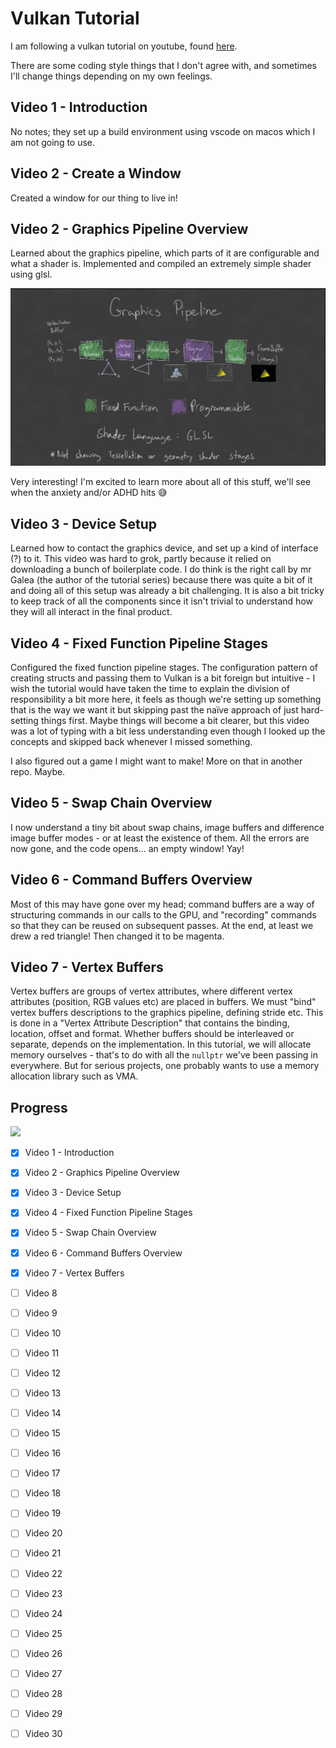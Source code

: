 # Vulkan Tutorial
I am following a vulkan tutorial on youtube, found [here](https://www.youtube.com/watch?v=lr93-_cC8v4&list=PL8327DO66nu9qYVKLDmdLW_84-yE4auCR&index=2).

There are some coding style things that I don't agree with, and sometimes I'll change things depending on my own feelings.

## Video 1 - Introduction 
No notes; they set up a build environment using vscode on macos which I am not going to use.

## Video 2 - Create a Window
Created a window for our thing to live in!

## Video 2 - Graphics Pipeline Overview
Learned about the graphics pipeline, which parts of it are configurable and what a shader is. Implemented and compiled an extremely simple shader using glsl.

![Screendump from youtube showing an outline of a graphics pipeline](assets/readme/pipeline.png)

Very interesting! I'm excited to learn more about all of this stuff, we'll see when the anxiety and/or ADHD hits 😅

## Video 3 - Device Setup
Learned how to contact the graphics device, and set up a kind of interface (?) to it. This video was hard to grok, partly because it relied on downloading a bunch of boilerplate code. I do think is the right call by mr Galea (the author of the tutorial series) because there was quite a bit of it and doing all of this setup was already a bit challenging. It is also a bit tricky to keep track of all the components since it isn't trivial to understand how they will all interact in the final product.

## Video 4 - Fixed Function Pipeline Stages
Configured the fixed function pipeline stages. The configuration pattern of creating structs and passing them to Vulkan is a bit foreign but intuitive - I wish the tutorial would have taken the time to explain the division of responsibility a bit more here, it feels as though we're setting up something that is the way we want it but skipping past the naïve approach of just hard-setting things first. Maybe things will become a bit clearer, but this video was a lot of typing with a bit less understanding even though I looked up the concepts and skipped back whenever I missed something.

I also figured out a game I might want to make! More on that in another repo. Maybe.

## Video 5 - Swap Chain Overview
I now understand a tiny bit about swap chains, image buffers and difference image buffer modes - or at least the existence of them. All the errors are now gone, and the code opens... an empty window! Yay!

## Video 6 - Command Buffers Overview
Most of this may have gone over my head; command buffers are a way of structuring commands in our calls to the GPU, and "recording" commands so that they can be reused on subsequent passes. At the end, at least we drew a red triangle! Then changed it to be magenta.

## Video 7 - Vertex Buffers
Vertex buffers are groups of vertex attributes, where different vertex attributes (position, RGB values etc) are placed in buffers. We must "bind" vertex buffers descriptions to the graphics pipeline, defining stride etc. This is done in a "Vertex Attribute Description" that contains the binding, location, offset and format. Whether buffers should be interleaved or separate, depends on the implementation.
In this tutorial, we will allocate memory ourselves - that's to do with all the `nullptr` we've been passing in everywhere. But for serious projects, one probably wants to use a memory allocation library such as VMA.

## Progress

![](https://geps.dev/progress/17)

- [x] Video 1 - Introduction
- [x] Video 2 - Graphics Pipeline Overview
- [x] Video 3 - Device Setup
- [x] Video 4 - Fixed Function Pipeline Stages
- [x] Video 5 - Swap Chain Overview
- [x] Video 6 - Command Buffers Overview
- [x] Video 7 - Vertex Buffers
- [ ] Video 8
- [ ] Video 9
- [ ] Video 10
- [ ] Video 11
- [ ] Video 12
- [ ] Video 13
- [ ] Video 14
- [ ] Video 15
- [ ] Video 16
- [ ] Video 17
- [ ] Video 18
- [ ] Video 19
- [ ] Video 20
- [ ] Video 21
- [ ] Video 22
- [ ] Video 23
- [ ] Video 24
- [ ] Video 25
- [ ] Video 26
- [ ] Video 27
- [ ] Video 28
- [ ] Video 29
- [ ] Video 30

